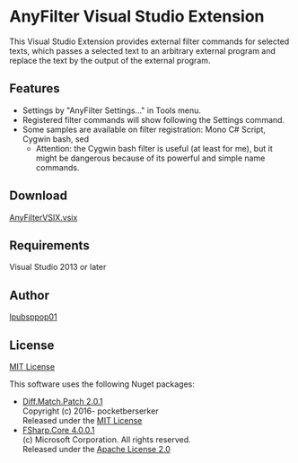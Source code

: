 # AnyFilter Visual Studio Extension
This Visual Studio Extension provides external filter commands for selected texts,
which passes a selected text to an arbitrary external program and replace the text by the output of the external program.

## Features
* Settings by "AnyFilter Settings..." in Tools menu.
* Registered filter commands will show following the Settings command.
* Some samples are available on filter registration: Mono C# Script, Cygwin bash, sed
    + Attention: the Cygwin bash filter is useful (at least for me), but it might be dangerous because of its powerful and simple name commands.

## Download
[AnyFilterVSIX.vsix](https://github.com/lpubsppop01/AnyFilterVSIX/raw/master/AnyFilterVSIX.vsix)

## Requirements
Visual Studio 2013 or later

## Author
[lpubsppop01](https://github.com/lpubsppop01)

## License
[MIT License](https://github.com/lpubsppop01/AnyFilterVSIX/raw/master/LICENSE.txt)

This software uses the following Nuget packages:
* [Diff.Match.Patch 2.0.1](https://www.nuget.org/packages/Diff.Match.Patch/)  
  Copyright (c) 2016- pocketberserker  
  Released under the [MIT License](https://github.com/pocketberserker/Diff.Match.Patch/blob/master/LICENSE)
* [FSharp.Core 4.0.0.1](https://www.nuget.org/packages/FSharp.Core/)  
  (c) Microsoft Corporation. All rights reserved.  
  Released under the [Apache License 2.0](https://github.com/fsharp/fsharp/blob/master/LICENSE)
